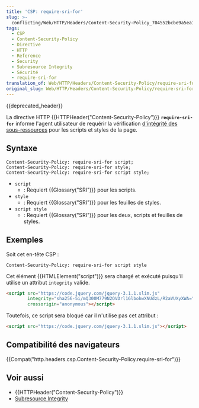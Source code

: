 ```yaml
---
title: 'CSP: require-sri-for'
slug: >-
  conflicting/Web/HTTP/Headers/Content-Security-Policy_704552bcbe9a5ea1c3750552bbe09a26
tags:
  - CSP
  - Content-Security-Policy
  - Directive
  - HTTP
  - Reference
  - Security
  - Subresource Integrity
  - Sécurité
  - require-sri-for
translation_of: Web/HTTP/Headers/Content-Security-Policy/require-sri-for
original_slug: Web/HTTP/Headers/Content-Security-Policy/require-sri-for
---
```


{{deprecated_header}}

La directive HTTP {{HTTPHeader("Content-Security-Policy")}} **`require-sri-for`** informe l'agent utilisateur de requérir la vérification [d'intégrité des sous-ressources](/en-US/docs/Web/Security/Subresource_Integrity) pour les scripts et styles de la page.

## Syntaxe

    Content-Security-Policy: require-sri-for script;
    Content-Security-Policy: require-sri-for style;
    Content-Security-Policy: require-sri-for script style;

- `script`
  - : Requiert {{Glossary("SRI")}} pour les scripts.
- `style`
  - : Requiert {{Glossary("SRI")}} pour les feuilles de styles.
- `script style`
  - : Requiert {{Glossary("SRI")}} pour les deux, scripts et feuilles de styles.

## Exemples

Soit cet en-tête CSP :

    Content-Security-Policy: require-sri-for script style

Cet élément {{HTMLElement("script")}} sera chargé et exécuté puisqu'il utilise un attribut `integrity` valide.

```html example-good
<script src="https://code.jquery.com/jquery-3.1.1.slim.js"
        integrity="sha256-5i/mQ300M779N2OVDrl16lbohwXNUdzL/R2aVUXyXWA="
        crossorigin="anonymous"></script>
```

Toutefois, ce script sera bloqué car il n'utilise pas cet attribut :

```html example-bad
<script src="https://code.jquery.com/jquery-3.1.1.slim.js"></script>
```

## Compatibilité des navigateurs

{{Compat("http.headers.csp.Content-Security-Policy.require-sri-for")}}

## Voir aussi

- {{HTTPHeader("Content-Security-Policy")}}
- [Subresource Integrity](/en-US/docs/Web/Security/Subresource_Integrity)
